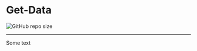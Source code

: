 # Get-Data

![GitHub repo size](https://img.shields.io/github/repo-size/parizanov/get-data)

---

Some text
